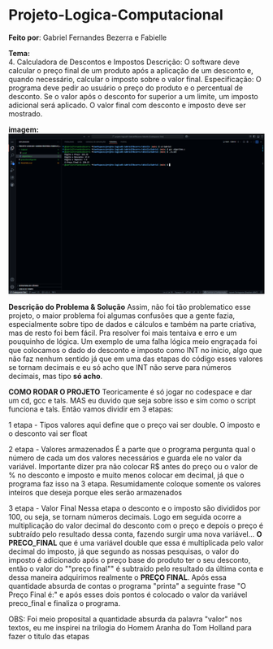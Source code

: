 # Projeto-Logica-Computacional

**Feito por**: Gabriel Fernandes Bezerra e Fabielle

**Tema:**  
4. Calculadora de Descontos e Impostos
Descrição: O software deve calcular o preço final de um produto após a aplicação de um desconto e, quando necessário, calcular o imposto sobre o valor final.
Especificação: O programa deve pedir ao usuário o preço do produto e o percentual de desconto. Se o valor após o desconto for superior a um limite, um imposto adicional será aplicado. O valor final com desconto e imposto deve ser mostrado.

**imagem:**
![alt text](<Captura de Tela (4).png>)

**Descrição do Problema & Solução**
Assim, não foi tão problematico esse projeto, o maior problema foi algumas confusões que a gente fazia, especialmente sobre tipo de dados e cálculos e também na parte criativa, mas de resto foi bem fácil.
Pra resolver foi mais tentaiva e erro e um pouquinho de lógica. Um exemplo de uma falha lógica meio engraçada foi que colocamos o dado do desconto e imposto como INT no inicio, algo que não faz nenhum sentido já que em uma das etapas do código esses valores se tornam decimais e eu só acho que INT não serve para números decimais, mas tipo **só acho**.

**COMO RODAR O PROJETO**
Teoricamente é só jogar no codespace e dar um cd, gcc e tals.
MAS eu duvido que seja sobre isso e sim como o script funciona e tals. Então vamos dividir em 3 etapas:

1 etapa - Tipos valores
aqui define que o preço vai ser double. O imposto e o desconto vai ser float

2 etapa - Valores armazenados
É a parte que o programa pergunta qual o número de cada um dos valores necessários e guarda ele no valor da variável. Importante dizer pra não colocar R$ antes do preço ou o valor de % no desconto e imposto e muito menos colocar em decimal, já que o programa faz isso na 3 etapa. Resumidamente coloque somente os valores inteiros que deseja porque eles serão armazenados

3 etapa - Valor Final 
Nessa etapa o desconto e o imposto são divididos por 100, ou seja, se tornam números decimais. Logo em seguida ocorre a multiplicação do valor decimal do desconto com o preço e depois o preço é subtraído pelo resultado dessa conta, fazendo surgir uma nova variável... **O PRECO_FINAL** que é uma variável double que essa é multiplicada pelo valor decimal do imposto, já que segundo as nossas pesquisas, o valor do imposto é adicionado após o preço base do produto ter o seu desconto, então o valor do ""preço final"" é subtraído pelo resultado da última conta e dessa maneira adquirimos realmente o **PREÇO FINAL**.
Após essa quantidade absurda de contas o programa "printa" a seguinte frase "O Preço Final é:" e após esses dois pontos é colocado o valor da variável preco_final e finaliza o programa. 

OBS: Foi meio proposital a quantidade absurda da palavra "valor" nos textos, eu me inspirei na trilogia do Homem Aranha do Tom Holland para fazer o titulo das etapas 
